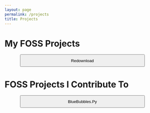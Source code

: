 ```yaml
---
layout: page
permalink: /projects
title: Projects
---
```

<style>
    button{
        margin-left: 10%;
        width: 80%;
        margin-right: 10%;
        height: 40px;
    }
</style>

# My FOSS Projects
<button onclick="location.href='/projects/redownload'" type="button">Redownload</button>

# FOSS Projects I Contribute To
<button onclick="location.href='https://github.com/elliotnash/bluebubbles_py'" type="button">BlueBubbles.Py</button>
